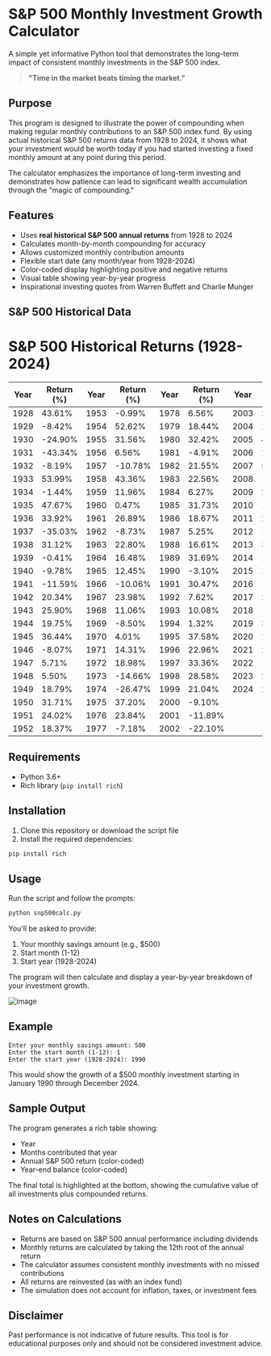 # S&P 500 Monthly Investment Growth Calculator

A simple yet informative Python tool that demonstrates the long-term impact of consistent monthly investments in the S&P 500 index.

> **"Time in the market beats timing the market."**

## Purpose

This program is designed to illustrate the power of compounding when making regular monthly contributions to an S&P 500 index fund. By using actual historical S&P 500 returns data from 1928 to 2024, it shows what your investment would be worth today if you had started investing a fixed monthly amount at any point during this period.

The calculator emphasizes the importance of long-term investing and demonstrates how patience can lead to significant wealth accumulation through the "magic of compounding."

## Features

- Uses **real historical S&P 500 annual returns** from 1928 to 2024
- Calculates month-by-month compounding for accuracy
- Allows customized monthly contribution amounts
- Flexible start date (any month/year from 1928-2024)
- Color-coded display highlighting positive and negative returns
- Visual table showing year-by-year progress
- Inspirational investing quotes from Warren Buffett and Charlie Munger

## S&P 500 Historical Data

# S&P 500 Historical Returns (1928-2024)

| Year | Return (%) | Year | Return (%) | Year | Return (%) | Year | Return (%) |
|------|------------|------|------------|------|------------|------|------------|
| 1928 | 43.61% | 1953 | -0.99% | 1978 | 6.56% | 2003 | 28.68% |
| 1929 | -8.42% | 1954 | 52.62% | 1979 | 18.44% | 2004 | 10.88% |
| 1930 | -24.90% | 1955 | 31.56% | 1980 | 32.42% | 2005 | 4.91% |
| 1931 | -43.34% | 1956 | 6.56% | 1981 | -4.91% | 2006 | 15.79% |
| 1932 | -8.19% | 1957 | -10.78% | 1982 | 21.55% | 2007 | 5.49% |
| 1933 | 53.99% | 1958 | 43.36% | 1983 | 22.56% | 2008 | -37.00% |
| 1934 | -1.44% | 1959 | 11.96% | 1984 | 6.27% | 2009 | 26.46% |
| 1935 | 47.67% | 1960 | 0.47% | 1985 | 31.73% | 2010 | 15.06% |
| 1936 | 33.92% | 1961 | 26.89% | 1986 | 18.67% | 2011 | 2.11% |
| 1937 | -35.03% | 1962 | -8.73% | 1987 | 5.25% | 2012 | 16.00% |
| 1938 | 31.12% | 1963 | 22.80% | 1988 | 16.61% | 2013 | 32.39% |
| 1939 | -0.41% | 1964 | 16.48% | 1989 | 31.69% | 2014 | 13.69% |
| 1940 | -9.78% | 1965 | 12.45% | 1990 | -3.10% | 2015 | 1.38% |
| 1941 | -11.59% | 1966 | -10.06% | 1991 | 30.47% | 2016 | 11.96% |
| 1942 | 20.34% | 1967 | 23.98% | 1992 | 7.62% | 2017 | 21.83% |
| 1943 | 25.90% | 1968 | 11.06% | 1993 | 10.08% | 2018 | -4.38% |
| 1944 | 19.75% | 1969 | -8.50% | 1994 | 1.32% | 2019 | 31.49% |
| 1945 | 36.44% | 1970 | 4.01% | 1995 | 37.58% | 2020 | 18.40% |
| 1946 | -8.07% | 1971 | 14.31% | 1996 | 22.96% | 2021 | 28.71% |
| 1947 | 5.71% | 1972 | 18.98% | 1997 | 33.36% | 2022 | -18.11% |
| 1948 | 5.50% | 1973 | -14.66% | 1998 | 28.58% | 2023 | 26.29% |
| 1949 | 18.79% | 1974 | -26.47% | 1999 | 21.04% | 2024 | 25.02% |
| 1950 | 31.71% | 1975 | 37.20% | 2000 | -9.10% |  |  |
| 1951 | 24.02% | 1976 | 23.84% | 2001 | -11.89% |  |  |
| 1952 | 18.37% | 1977 | -7.18% | 2002 | -22.10% |  |  |

## Requirements

- Python 3.6+
- Rich library (`pip install rich`)

## Installation

1. Clone this repository or download the script file
2. Install the required dependencies:

```bash
pip install rich
```

## Usage

Run the script and follow the prompts:

```bash
python snp500calc.py
```

You'll be asked to provide:
1. Your monthly savings amount (e.g., $500)
2. Start month (1-12)
3. Start year (1928-2024)

The program will then calculate and display a year-by-year breakdown of your investment growth.

![image](https://github.com/user-attachments/assets/8fd514c0-2d62-4dc1-a00d-26fe2ebc8456)


## Example

```
Enter your monthly savings amount: 500
Enter the start month (1-12): 1
Enter the start year (1928-2024): 1990
```

This would show the growth of a $500 monthly investment starting in January 1990 through December 2024.

## Sample Output

The program generates a rich table showing:
- Year
- Months contributed that year
- Annual S&P 500 return (color-coded)
- Year-end balance (color-coded)

The final total is highlighted at the bottom, showing the cumulative value of all investments plus compounded returns.

## Notes on Calculations

- Returns are based on S&P 500 annual performance including dividends
- Monthly returns are calculated by taking the 12th root of the annual return
- The calculator assumes consistent monthly investments with no missed contributions
- All returns are reinvested (as with an index fund)
- The simulation does not account for inflation, taxes, or investment fees

## Disclaimer

Past performance is not indicative of future results. This tool is for educational purposes only and should not be considered investment advice.
